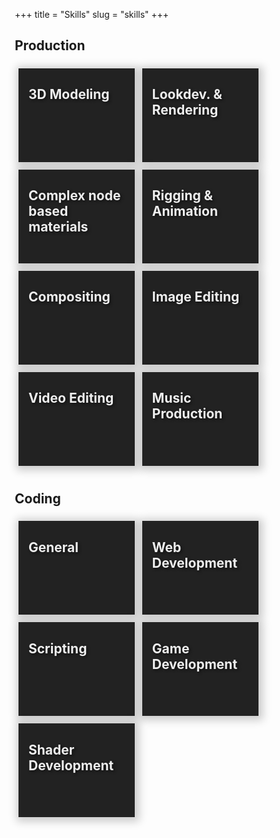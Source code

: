 +++
title = "Skills"
slug = "skills"
+++

## Production

<div style="float: left;">

<a href="../projects/#saba">
<div class="responsive bg-img-modeling" style="background-image: url('./image/modeling.jpg');">
 <h2>3D Modeling</h2>

<div class="responsive-inner">

![blender](./appicons/blender.png)
![3DS Max](./appicons/3dsmax.png)

</div>
</div>
</a>

<a href="../demoreel">
<div class="responsive bg-img-lookdev" style="background-image: url('./image/rendering.jpg');">
 <h2>Lookdev. & Rendering</h2>

<div class="responsive-inner">

![Blender](./appicons/blender.png)
![V-Ray](./appicons/vray.png)
![Renderman](./appicons/renderman.png)
![Luxcore](./appicons/luxcore.png)
![Arnold](./appicons/arnold.png)

</div>
</div>
</a>


<div class="responsive bg-img-nodes" style="background-image: url('./image/materials.jpg');">
 <h2>Complex node based materials </h2>

<div class="responsive-inner">

![blender](./appicons/blender.png)
![V-Ray](./appicons/vray.png)

</div>
</div>

<div class="responsive bg-img-rigging" style="background-image: url('./image/rigging.jpg');">
 <h2>Rigging & Animation</h2>

<div class="responsive-inner">

![Blender](./appicons/blender.png)
![3DS Max](./appicons/3dsmax.png)

</div>
</div>

<a href="../demoreel">
<div class="responsive bg-img-compositing" style="background-image: url('./image/compositing.jpg');">
 <h2>Compositing</h2>

<div class="responsive-inner">

![The Foundry Nuke](./appicons/nuke.png)
![Blackmagicdesign Fusion](./appicons/fusion.png)

</div>
</div>
</a>

<div class="responsive bg-img-image" style="background-image: url('./image/image_editing.jpg');">

 <h2>Image Editing</h2>

<div class="responsive-inner">

![Affinity Photo](./appicons/affinity.png)
![Adobe Photoshop](./appicons/ps.png)
![Gimp](./appicons/gimp.png)

</div>
</div>

<a href="../demoreel">
<div class="responsive bg-img-video" style="background-image: url('./image/video.jpg');">
 <h2>Video Editing</h2>

<div class="responsive-inner">

![DaVinci Resolve](./appicons/resolve.png)
![Adobe Premiere](./appicons/premiere.png)

</div>
</div>
</a>

<a href="../music">
<div class="responsive bg-img-music" style="margin-bottom: 40px; background-image: url('./image/music.jpg');">
 <h2>Music Production</h2>

<div class="responsive-inner">

![FL Studio](./appicons/fl.png)
![LMMS](./appicons/lmms.png)

</div>
</div>
</a>

</div>

## Coding

<div>

<a href="../projects/#fudge">
<div class="responsive bg-img-programming" style="background-image: url('./image/programming.jpg');">
<h2>General</h2>

<div class="responsive-inner">

![C#](./appicons/cs.png)
![Java](./appicons/java.png)
![Golang](./appicons/go.png)
![C++](./appicons/c++.png)
![Git](./appicons/git.png)

</div>
</div>
</a>

<a href="../projects/#evalgo">
<div class="responsive bg-img-webdev" style="background-image: url('./image/webdev.jpg');">
<h2>Web Development</h2>

<div class="responsive-inner">

![HTML](./appicons/html.png)
![CSS](./appicons/css.png)
![Javascript](./appicons/javascript.png)
![Typescript](./appicons/typescript.png)
![Golang](./appicons/go.png)
![hugo](./appicons/hugo.png)

</div>
</div>
</a>

<div class="responsive bg-img-scripting" style="background-image: url('./image/scripting.jpg');">
<h2>Scripting</h2>

<div class="responsive-inner">

![Python](./appicons/python.png)
![CSS](./appicons/blender.png)

</div>

</div>

<a href="../projects/#cat">
<div class="responsive bg-img-gamedev" style="background-image: url('./image/gamedev.jpg');">
<h2>Game Development</h2>

<div class="responsive-inner">

![Unity](./appicons/unity.png)
![Godot](./appicons/godot.png)

</div>
</div>
</a>

<a href="../projects/#thesis">
<div class="responsive bg-img-shading" style="background-image: url('./image/shading.jpg');">
<h2>Shader Development</h2>

<div class="responsive-inner">

![GLSL](./appicons/opengl.png)
![OSL](./appicons/osl.png)
![Unity PBR Graph](./appicons/unity.png)

</div>
</div>
</a>

</div>

<style>
  .page {
    width: 90%;
    max-width: 2200px;
}   

* {
  box-sizing: border-box;
}

img {
  position: absolute;
    bottom: 16px;
    filter: saturate(100%);
    width: 32px;
}
img:nth-of-type(2) {left: 50px;}
img:nth-of-type(3) {left: 84px;}
img:nth-of-type(4) {left: 118px;}
img:nth-of-type(5) {left: 152px;}
img:nth-of-type(6) {left: 186px;}

.responsive {
  color: #eee;
  text-shadow: 2px 2px 4px #111;
  background: #222;
  margin: 8px;
  padding: 0px 16px;
  float: left;
  width: 24%;
  height: 150px;
  position: relative;
  text-align: bottom;
  background-size: cover;
  box-shadow: 2px 2px 13px 5px rgba(0, 0, 0, 0.2);
}

.responsive-inner {
  visibility: hidden !important;
}

.responsive:hover .responsive-inner {
  visibility: visible !important;
}



@media only screen and (max-width: 1300px) {
  .responsive {
    width: 46%;
    margin: 6px 6px;
  }
}

@media only screen and (max-width: 680px) {
  .responsive {
    width: 100%;
  }
}

.clearfix:after {
  content: "";
  display: table;
  clear: both;
}

.bg-img-modeling:hover {
  background-image: url('./image/modeling_hover.jpg') !important;
}

.bg-img-lookdev:hover {
  background-image: url('./image/rendering_hover.jpg') !important;
}

.bg-img-nodes:hover {
  background-image: url('./image/materials_hover.jpg') !important;
}

.bg-img-rigging:hover {
  background-image: url('./image/rigging_hover.jpg') !important;
}

.bg-img-compositing:hover {
  background-image: url('./image/compositing_hover.jpg') !important;
}

.bg-img-image:hover {
  background-image: url('./image/image_editing_hover.jpg') !important;
}

.bg-img-video:hover {
  background-image: url('./image/video_hover.jpg') !important;
}

.bg-img-music:hover {
  background-image: url('./image/music_hover.jpg') !important;
}

.bg-img-programming:hover {
  background-image: url('./image/programming_hover.jpg') !important;
}

.bg-img-webdev:hover {
  background-image: url('./image/webdev_hover.jpg') !important;
}

.bg-img-scripting:hover {
  background-image: url('./image/scripting_hover.jpg') !important;
}

.bg-img-gamedev:hover {
  background-image: url('./image/gamedev_hover.jpg') !important;
}

.bg-img-shading:hover {
  background-image: url('./image/shading_hover.jpg') !important;
}

</style>
